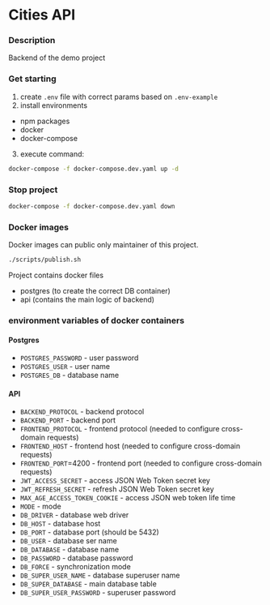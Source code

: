 # Cities API


### Description
Backend of the demo project


### Get starting
1) create `.env` file with correct params based on `.env-example`
2) install environments
- npm packages
- docker
- docker-compose
3) execute command:
```bash
docker-compose -f docker-compose.dev.yaml up -d
```


### Stop project
```bash
docker-compose -f docker-compose.dev.yaml down
```


### Docker images
Docker images can public only maintainer of this project.
```bash
./scripts/publish.sh
```
Project contains docker files
- postgres (to create the correct DB container)
- api (contains the main logic of backend)


### environment variables of docker containers

#### Postgres
- `POSTGRES_PASSWORD` - user password
- `POSTGRES_USER` - user name
- `POSTGRES_DB` - database name

#### API
- `BACKEND_PROTOCOL` - backend protocol
- `BACKEND_PORT` - backend port
- `FRONTEND_PROTOCOL` - frontend protocol (needed to configure cross-domain requests)
- `FRONTEND_HOST` - frontend host (needed to configure cross-domain requests)
- `FRONTEND_PORT`=4200 - frontend port (needed to configure cross-domain requests)
- `JWT_ACCESS_SECRET` - access JSON Web Token secret key
- `JWT_REFRESH_SECRET` - refresh JSON Web Token secret key
- `MAX_AGE_ACCESS_TOKEN_COOKIE` - access JSON web token life time 
- `MODE` - mode
- `DB_DRIVER` - database web driver
- `DB_HOST` - database host
- `DB_PORT` - database port (should be 5432)
- `DB_USER` - database ser name
- `DB_DATABASE` - database name
- `DB_PASSWORD` - database password
- `DB_FORCE` - synchronization mode
- `DB_SUPER_USER_NAME` - database superuser name
- `DB_SUPER_DATABASE` - main database table
- `DB_SUPER_USER_PASSWORD` - superuser password
